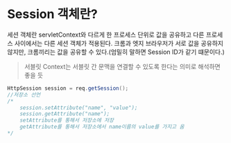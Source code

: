 # Session 객체란?

세션 객체란 servletContext와 다르게 한 프로세스 단위로 값을 공유하고 다른 프로세스 사이에서는 다른 세션 객체가 적용된다. 크롬과 엣지 브라우저가 서로 값을 공유하지않지만, 크롬끼리는 값을 공유할 수 있다.(엄밀히 말하면 Session ID가 같기 떄문이다.)

>서블릿 Context는 서블릿 간 문맥을 연결할 수 있도록 한다는 의미로 해석하면 좋을 듯

```java
HttpSession session = req.getSession();
//저장소 선언
/*
	session.setAttribute("name", "value");
	session.getAttribute("name");
	setAttribute를 통해서 저장소에 저장
	getAttribute를 통해서 저장소에서 name이름의 value를 가지고 옴
*/
```

